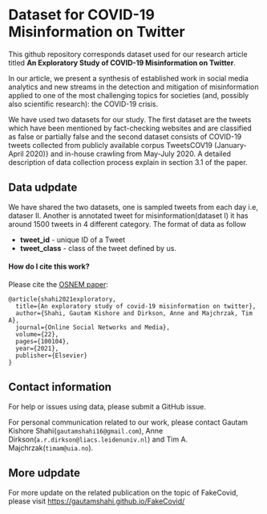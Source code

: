 # Dataset for COVID-19 Misinformation on Twitter

This github repository corresponds dataset used for our research article titled **An Exploratory Study of COVID-19 Misinformation on Twitter**.

In our article, we present a synthesis of established work in social media analytics and new streams in the detection and mitigation of misinformation applied to one of the most challenging topics for societies (and, possibly also scientific research): the COVID-19 crisis.

We have used two datasets for our study. The first dataset are the tweets which have been mentioned by fact-checking websites and are classified as false or partially false and the second dataset consists of COVID-19 tweets collected from publicly available corpus TweetsCOV19 (January-April 2020)} and in-house crawling from May-July 2020. A detailed description of data collection process explain in section 3.1 of the paper.

## Data udpdate
We have shared the two datasets, one is sampled tweets from each day i.e, dataser II.  Another is annotated tweet for misinformation(dataset I) it has around 1500 tweets in 4 different category. The format of data as follow

* **tweet_id** - unique ID of a Tweet
* **tweet_class** - class of the tweet defined by us.


#### How do I cite this work?

Please cite the [OSNEM paper](https://doi.org/10.1016/j.osnem.2020.100104):

```
@article{shahi2021exploratory,
  title={An exploratory study of covid-19 misinformation on twitter},
  author={Shahi, Gautam Kishore and Dirkson, Anne and Majchrzak, Tim A},
  journal={Online Social Networks and Media},
  volume={22},
  pages={100104},
  year={2021},
  publisher={Elsevier}
}
```


## Contact information

For help or issues using data, please submit a GitHub issue.

For personal communication related to our work, please contact Gautam Kishore Shahi(`gautamshahi16@gmail.com`), Anne Dirkson(`a.r.dirkson@liacs.leidenuniv.nl`) and Tim A. Majchrzak(`timam@uia.no`).

## More udpdate
For more update on the related publication on the topic of FakeCovid, please visit https://gautamshahi.github.io/FakeCovid/
